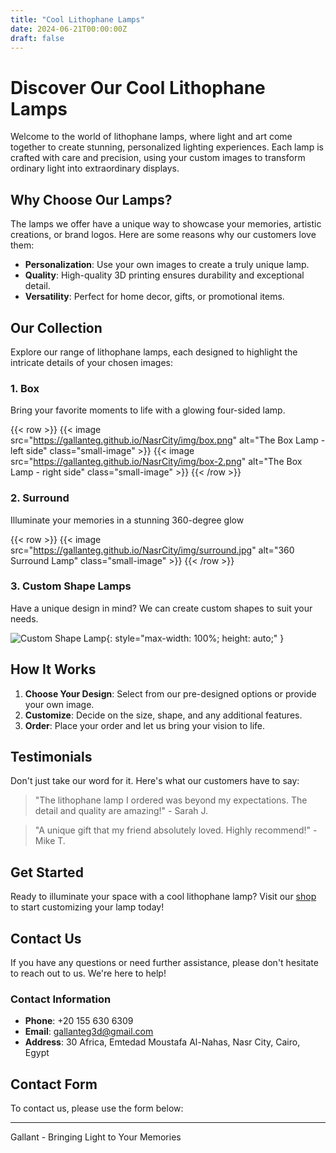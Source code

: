 ```yaml
---
title: "Cool Lithophane Lamps"
date: 2024-06-21T00:00:00Z
draft: false
---
```


# Discover Our Cool Lithophane Lamps

Welcome to the world of lithophane lamps, where light and art come together to create stunning, personalized lighting experiences. Each lamp is crafted with care and precision, using your custom images to transform ordinary light into extraordinary displays.

## Why Choose Our Lamps?

The lamps we offer have a unique way to showcase your memories, artistic creations, or brand logos. Here are some reasons why our customers love them:

- **Personalization**: Use your own images to create a truly unique lamp.
- **Quality**: High-quality 3D printing ensures durability and exceptional detail.
- **Versatility**: Perfect for home decor, gifts, or promotional items.

## Our Collection

Explore our range of lithophane lamps, each designed to highlight the intricate details of your chosen images:

### 1. **Box**

Bring your favorite moments to life with a glowing four-sided lamp.

{{< row >}}
  {{< image src="https://gallanteg.github.io/NasrCity/img/box.png" alt="The Box Lamp - left side" class="small-image" >}}
  {{< image src="https://gallanteg.github.io/NasrCity/img/box-2.png" alt="The Box Lamp - right side" class="small-image" >}}
{{< /row >}}

### 2. **Surround**

Illuminate your memories in a stunning 360-degree glow

{{< row >}}
  {{< image src="https://gallanteg.github.io/NasrCity/img/surround.jpg" alt="360 Surround Lamp" class="small-image" >}}
{{< /row >}}

### 3. **Custom Shape Lamps**

Have a unique design in mind? We can create custom shapes to suit your needs.

![Custom Shape Lamp](path-to-your-image.jpg){: style="max-width: 100%; height: auto;" }

## How It Works

1. **Choose Your Design**: Select from our pre-designed options or provide your own image.
2. **Customize**: Decide on the size, shape, and any additional features.
3. **Order**: Place your order and let us bring your vision to life.

## Testimonials

Don't just take our word for it. Here's what our customers have to say:

> "The lithophane lamp I ordered was beyond my expectations. The detail and quality are amazing!" - Sarah J.

> "A unique gift that my friend absolutely loved. Highly recommend!" - Mike T.

## Get Started

Ready to illuminate your space with a cool lithophane lamp? Visit our [shop](/shop) to start customizing your lamp today!

## Contact Us

If you have any questions or need further assistance, please don't hesitate to reach out to us. We're here to help!

### Contact Information

- **Phone**: +20 155 630 6309
- **Email**: [gallanteg3d@gmail.com](mailto:gallanteg3d@gmail.com)
- **Address**: 30 Africa, Emtedad Moustafa Al-Nahas, Nasr City, Cairo, Egypt

## Contact Form

To contact us, please use the form below:

<!-- <form action="https://formspree.io/f/mjvdzqkv" method="POST">
    <div class="form-group">
        <label for="name">Name</label>
        <input type="text" id="name" name="name" class="form-control" required>
    </div>
    <div class="form-group">
        <label for="email">Email</label>
        <input type="email" id="email" name="_replyto" class="form-control" required>
    </div>
    <div class="form-group">
        <label for="message">Message</label>
        <textarea id="message" name="message" class="form-control" rows="5" required></textarea>
    </div>
    <button type="submit" class="btn btn-template-main">Send Message</button>
</form> -->

---

Gallant - Bringing Light to Your Memories
